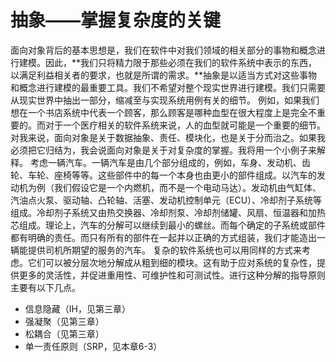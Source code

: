# 抽象——掌握复杂度的关键

面向对象背后的基本思想是，我们在软件中对我们领域的相关部分的事物和概念进行建模。因此，**我们只将精力限于那些必须在我们的软件系统中表示的东西，以满足利益相关者的要求，也就是所谓的需求。**抽象是以适当方式对这些事物和概念进行建模的最重要工具。我们不希望对整个现实世界进行建模。我们只需要从现实世界中抽出一部分，缩减至与实现系统用例有关的细节。
例如，如果我们想在一个书店系统中代表一个顾客，那么顾客是哪种血型在很大程度上是完全不重要的。而对于一个医疗相关的软件系统来说，人的血型就可能是一个重要的细节。
对我来说，面向对象是关于数据抽象、责任、模块化，也是关于分而治之。如果我必须把它归结为，我会说面向对象是关于对复杂度的掌握。我将用一个小例子来解释。
考虑一辆汽车。一辆汽车是由几个部分组成的，例如，车身、发动机、齿轮、车轮、座椅等等。这些部件中的每一个本身也由更小的部件组成。以汽车的发动机为例（我们假设它是一个内燃机，而不是一个电动马达）。发动机由气缸体、汽油点火泵、驱动轴、凸轮轴、活塞、发动机控制单元（ECU）、冷却剂子系统等组成。冷却剂子系统又由热交换器、冷却剂泵、冷却剂储罐、风扇、恒温器和加热芯组成。理论上，汽车的分解可以继续到最小的螺丝。而每个确定的子系统或部件都有明确的责任。而只有所有的部件在一起并以正确的方式组装，我们才能造出一辆能提供司机所期望的服务的汽车。
复杂的软件系统也可以用同样的方式来考虑。它们可以被分层次地分解成从粗到细的模块。这有助于应对系统的复杂性，提供更多的灵活性，并促进重用性、可维护性和可测试性。进行这种分解的指导原则主要有以下几点。

- 信息隐藏（IH，见第三章）
- 强凝聚（见第三章）
- 松耦合（见第三章）
- 单一责任原则（SRP，见本章6-3）
